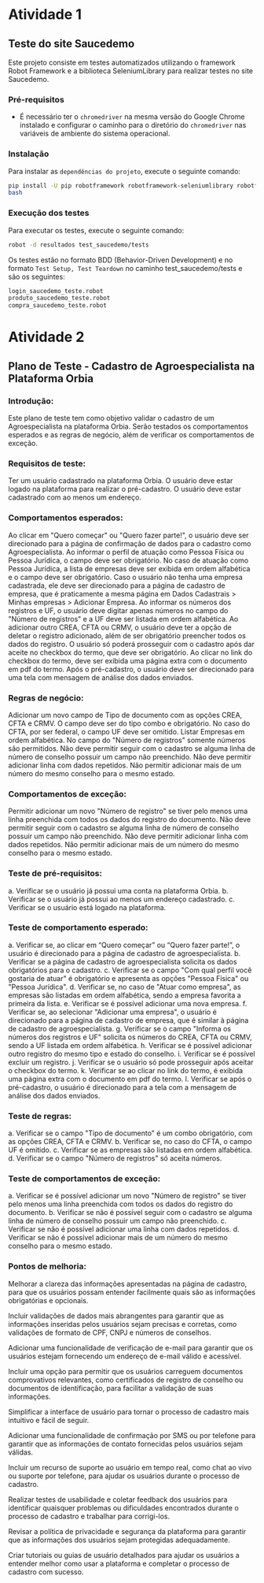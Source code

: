 # Atividade 1

## Teste do site Saucedemo

Este projeto consiste em testes automatizados utilizando o framework Robot Framework e a biblioteca SeleniumLibrary para realizar testes no site Saucedemo.

### Pré-requisitos

- É necessário ter o `chromedriver` na mesma versão do Google Chrome instalado e configurar o caminho para o diretório do `chromedriver` nas variáveis de ambiente do sistema operacional.

### Instalação

Para instalar as `dependências do projeto`, execute o seguinte comando:

```bash
pip install -U pip robotframework robotframework-seleniumlibrary robotframework-requests
bash
```
### Execução dos testes

Para executar os testes, execute o seguinte comando:
```bash
robot -d resultados test_saucedemo/tests
```

Os testes estão no formato BDD (Behavior-Driven Development) e no formato `Test Setup, Test Teardown` no caminho test_saucedemo/tests e são os seguintes:

```bash
login_saucedemo_teste.robot
produto_saucedemo_teste.robot
compra_saucedemo_teste.robot
```
#
# Atividade 2


## Plano de Teste - Cadastro de Agroespecialista na Plataforma Orbia

### Introdução:
Este plano de teste tem como objetivo validar o cadastro de um Agroespecialista na plataforma Orbia. Serão testados os comportamentos esperados e as regras de negócio, além de verificar os comportamentos de exceção.

### Requisitos de teste:

Ter um usuário cadastrado na plataforma Orbia.
O usuário deve estar logado na plataforma para realizar o pré-cadastro.
O usuário deve estar cadastrado com ao menos um endereço.

### Comportamentos esperados:

Ao clicar em "Quero começar" ou "Quero fazer parte!", o usuário deve ser direcionado para a página de confirmação de dados para o cadastro como Agroespecialista.
Ao informar o perfil de atuação como Pessoa Física ou Pessoa Jurídica, o campo deve ser obrigatório.
No caso de atuação como Pessoa Jurídica, a lista de empresas deve ser exibida em ordem alfabética e o campo deve ser obrigatório.
Caso o usuário não tenha uma empresa cadastrada, ele deve ser direcionado para a página de cadastro de empresa, que é praticamente a mesma página em Dados Cadastrais > Minhas empresas > Adicionar Empresa.
Ao informar os números dos registros e UF, o usuário deve digitar apenas números no campo do "Número de registros" e a UF deve ser listada em ordem alfabética.
Ao adicionar outro CREA, CFTA ou CRMV, o usuário deve ter a opção de deletar o registro adicionado, além de ser obrigatório preencher todos os dados do registro.
O usuário só poderá prosseguir com o cadastro após dar aceite no checkbox do termo, que deve ser obrigatório.
Ao clicar no link do checkbox do termo, deve ser exibida uma página extra com o documento em pdf do termo.
Após o pré-cadastro, o usuário deve ser direcionado para uma tela com mensagem de análise dos dados enviados.

### Regras de negócio:

Adicionar um novo campo de Tipo de documento com as opções CREA, CFTA e CRMV. O campo deve ser do tipo combo e obrigatório.
No caso do CFTA, por ser federal, o campo UF deve ser omitido.
Listar Empresas em ordem alfabética.
No campo do "Número de registros" somente números são permitidos.
Não deve permitir seguir com o cadastro se alguma linha de número de conselho possuir um campo não preenchido.
Não deve permitir adicionar linha com dados repetidos.
Não permitir adicionar mais de um número do mesmo conselho para o mesmo estado.

### Comportamentos de exceção:

Permitir adicionar um novo "Número de registro" se tiver pelo menos uma linha preenchida com todos os dados do registro do documento.
Não deve permitir seguir com o cadastro se alguma linha de número de conselho possuir um campo não preenchido.
Não deve permitir adicionar linha com dados repetidos.
Não permitir adicionar mais de um número do mesmo conselho para o mesmo estado.


### Teste de pré-requisitos:

a. Verificar se o usuário já possui uma conta na plataforma Orbia.
b. Verificar se o usuário já possui ao menos um endereço cadastrado.
c. Verificar se o usuário está logado na plataforma.

### Teste de comportamento esperado:

a. Verificar se, ao clicar em “Quero começar” ou “Quero fazer parte!”, o usuário é direcionado para a página de cadastro de agroespecialista.
b. Verificar se a página de cadastro de agroespecialista solicita os dados obrigatórios para o cadastro.
c. Verificar se o campo "Com qual perfil você gostaria de atuar" é obrigatório e apresenta as opções "Pessoa Física" ou "Pessoa Jurídica".
d. Verificar se, no caso de "Atuar como empresa", as empresas são listadas em ordem alfabética, sendo a empresa favorita a primeira da lista.
e. Verificar se é possível adicionar uma nova empresa.
f. Verificar se, ao selecionar "Adicionar uma empresa", o usuário é direcionado para a página de cadastro de empresa, que é similar à página de cadastro de agroespecialista.
g. Verificar se o campo "Informa os números dos registros e UF" solicita os números do CREA, CFTA ou CRMV, sendo a UF listada em ordem alfabética.
h. Verificar se é possível adicionar outro registro do mesmo tipo e estado do conselho.
i. Verificar se é possível excluir um registro.
j. Verificar se o usuário só pode prosseguir após aceitar o checkbox do termo.
k. Verificar se ao clicar no link do termo, é exibida uma página extra com o documento em pdf do termo.
l. Verificar se após o pré-cadastro, o usuário é direcionado para a tela com a mensagem de análise dos dados enviados.

### Teste de regras:
a. Verificar se o campo "Tipo de documento" é um combo obrigatório, com as opções CREA, CFTA e CRMV.
b. Verificar se, no caso do CFTA, o campo UF é omitido.
c. Verificar se as empresas são listadas em ordem alfabética.
d. Verificar se o campo "Número de registros" só aceita números.

### Teste de comportamentos de exceção:
a. Verificar se é possível adicionar um novo "Número de registro" se tiver pelo menos uma linha preenchida com todos os dados do registro do documento.
b. Verificar se não é possível seguir com o cadastro se alguma linha de número de conselho possuir um campo não preenchido.
c. Verificar se não é possível adicionar uma linha com dados repetidos.
d. Verificar se não é possível adicionar mais de um número do mesmo conselho para o mesmo estado.

### Pontos de melhoria:

Melhorar a clareza das informações apresentadas na página de cadastro, para que os usuários possam entender facilmente quais são as informações obrigatórias e opcionais.

Incluir validações de dados mais abrangentes para garantir que as informações inseridas pelos usuários sejam precisas e corretas, como validações de formato de CPF, CNPJ e números de conselhos.

Adicionar uma funcionalidade de verificação de e-mail para garantir que os usuários estejam fornecendo um endereço de e-mail válido e acessível.

Incluir uma opção para permitir que os usuários carreguem documentos comprovativos relevantes, como certificados de registro de conselho ou documentos de identificação, para facilitar a validação de suas informações.

Simplificar a interface de usuário para tornar o processo de cadastro mais intuitivo e fácil de seguir.

Adicionar uma funcionalidade de confirmação por SMS ou por telefone para garantir que as informações de contato fornecidas pelos usuários sejam válidas.

Incluir um recurso de suporte ao usuário em tempo real, como chat ao vivo ou suporte por telefone, para ajudar os usuários durante o processo de cadastro.

Realizar testes de usabilidade e coletar feedback dos usuários para identificar quaisquer problemas ou dificuldades encontrados durante o processo de cadastro e trabalhar para corrigi-los.

Revisar a política de privacidade e segurança da plataforma para garantir que as informações dos usuários sejam protegidas adequadamente.

Criar tutoriais ou guias de usuário detalhados para ajudar os usuários a entender melhor como usar a plataforma e completar o processo de cadastro com sucesso.